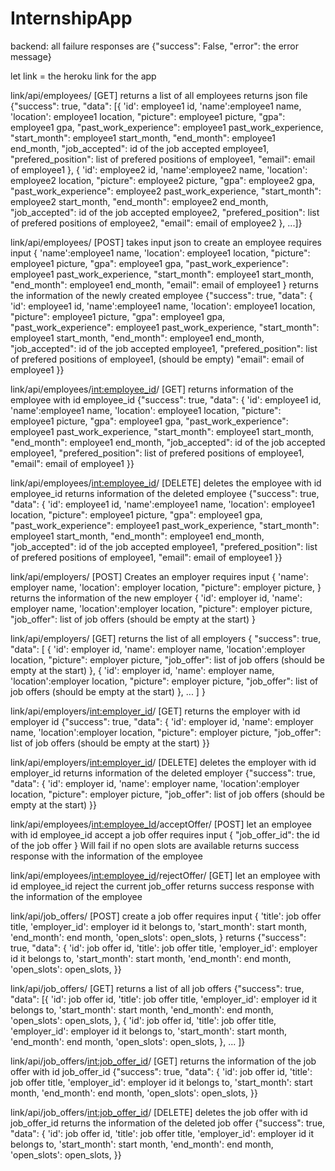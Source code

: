 # InternshipApp
backend:
all failure responses are {"success": False, "error": the error message}

let link = the heroku link for the app

link/api/employees/ [GET] returns a list of all employees
returns json file {"success": true, "data": [{
            'id': employee1 id,
            'name':employee1 name,
            'location': employee1 location,
            "picture":  employee1 picture,
            "gpa": employee1 gpa,
            "past_work_experience": employee1 past_work_experience,
            "start_month": employee1 start_month,
            "end_month": employee1 end_month,
            "job_accepted": id of the job accepted employee1,
            "prefered_position": list of prefered positions of employee1,
            "email": email of employee1
        }, 
        {
            'id': employee2 id,
            'name':employee2 name,
            'location': employee2 location,
            "picture":  employee2 picture,
            "gpa": employee2 gpa,
            "past_work_experience": employee2 past_work_experience,
            "start_month": employee2 start_month,
            "end_month": employee2 end_month,
            "job_accepted": id of the job accepted employee2,
            "prefered_position": list of prefered positions of employee2,
            "email": email of employee2
        }, 
        ...]}

link/api/employees/ [POST] takes input json to create an employee
requires input {
            'name':employee1 name,
            'location': employee1 location,
            "picture":  employee1 picture,
            "gpa": employee1 gpa,
            "past_work_experience": employee1 past_work_experience,
            "start_month": employee1 start_month,
            "end_month": employee1 end_month,
            "email": email of employee1
        }
returns the information of the newly created employee
{"success": true, "data": {
            'id': employee1 id,
            'name':employee1 name,
            'location': employee1 location,
            "picture":  employee1 picture,
            "gpa": employee1 gpa,
            "past_work_experience": employee1 past_work_experience,
            "start_month": employee1 start_month,
            "end_month": employee1 end_month,
            "job_accepted": id of the job accepted employee1,
            "prefered_position": list of prefered positions of employee1, (should be empty)
            "email": email of employee1
        }}

link/api/employees/<int:employee_id>/ [GET]
returns information of the employee with id employee_id
{"success": true, "data": {
            'id': employee1 id,
            'name':employee1 name,
            'location': employee1 location,
            "picture":  employee1 picture,
            "gpa": employee1 gpa,
            "past_work_experience": employee1 past_work_experience,
            "start_month": employee1 start_month,
            "end_month": employee1 end_month,
            "job_accepted": id of the job accepted employee1,
            "prefered_position": list of prefered positions of employee1,
            "email": email of employee1
        }}

link/api/employees/<int:employee_id>/ [DELETE] deletes the employee with id employee_id
returns information of the deleted employee
{"success": true, "data": {
            'id': employee1 id,
            'name':employee1 name,
            'location': employee1 location,
            "picture":  employee1 picture,
            "gpa": employee1 gpa,
            "past_work_experience": employee1 past_work_experience,
            "start_month": employee1 start_month,
            "end_month": employee1 end_month,
            "job_accepted": id of the job accepted employee1,
            "prefered_position": list of prefered positions of employee1,
            "email": email of employee1
        }}

link/api/employers/ [POST] Creates an employer
requires input 
    {
        'name': employer name,
        'location': employer location,
        "picture": employer picture,
    }
returns the information of the new employer
    {
        'id': employer id,
        'name': employer name,
        'location':employer location,
        "picture": employer picture,
        "job_offer": list of job offers (should be empty at the start)
    }

link/api/employers/ [GET] returns the list of all employers
{
    "success": true, "data": [
        {
        'id': employer id,
        'name': employer name,
        'location':employer location,
        "picture": employer picture,
        "job_offer": list of job offers (should be empty at the start)
    },
    {
        'id': employer id,
        'name': employer name,
        'location':employer location,
        "picture": employer picture,
        "job_offer": list of job offers (should be empty at the start)
    }, ...
    ]
}

link/api/employers/<int:employer_id>/ [GET] returns the employer with id employer id
{"success": true, "data": {
        'id': employer id,
        'name': employer name,
        'location':employer location,
        "picture": employer picture,
        "job_offer": list of job offers (should be empty at the start)
}}

link/api/employers/<int:employer_id>/ [DELETE] deletes the employer with id employer_id
returns information of the deleted employer
{"success": true, "data": {
        'id': employer id,
        'name': employer name,
        'location':employer location,
        "picture": employer picture,
        "job_offer": list of job offers (should be empty at the start)
}}

link/api/employees/<int:employee_Id>/acceptOffer/ [POST] let an employee with id employee_id accept a job offer
requires input 
{
"job_offer_id": the id of the job offer
}
Will fail if no open slots are available
returns success response with the information of the employee

link/api/employees/<int:employee_id>/rejectOffer/ [GET] let an employee with id employee_id reject the current job_offer
returns success response with the information of the employee

link/api/job_offers/ [POST] create a job offer
requires input
{
    'title': job offer title,
    'employer_id': employer id it belongs to,
	'start_month': start month,
	'end_month': end month,
	'open_slots': open_slots,
}
returns {"success": true, "data": {
    'id': job offer id,
    'title': job offer title,
    'employer_id': employer id it belongs to,
	'start_month': start month,
	'end_month': end month,
	'open_slots': open_slots,
}}

link/api/job_offers/ [GET] returns a list of all job offers
{"success": true, "data": [{
    'id': job offer id,
    'title': job offer title,
    'employer_id': employer id it belongs to,
	'start_month': start month,
	'end_month': end month,
	'open_slots': open_slots,
},
{
    'id': job offer id,
    'title': job offer title,
    'employer_id': employer id it belongs to,
	'start_month': start month,
	'end_month': end month,
	'open_slots': open_slots,
}, ...
]}

link/api/job_offers/<int:job_offer_id>/ [GET] returns the information of the job offer with id job_offer_id
{"success": true, "data": {
    'id': job offer id,
    'title': job offer title,
    'employer_id': employer id it belongs to,
	'start_month': start month,
	'end_month': end month,
	'open_slots': open_slots,
}}

link/api/job_offers/<int:job_offer_id>/ [DELETE] deletes the job offer with id job_offer_id
returns the information of the deleted job offer
{"success": true, "data": {
    'id': job offer id,
    'title': job offer title,
    'employer_id': employer id it belongs to,
	'start_month': start month,
	'end_month': end month,
	'open_slots': open_slots,
}}
